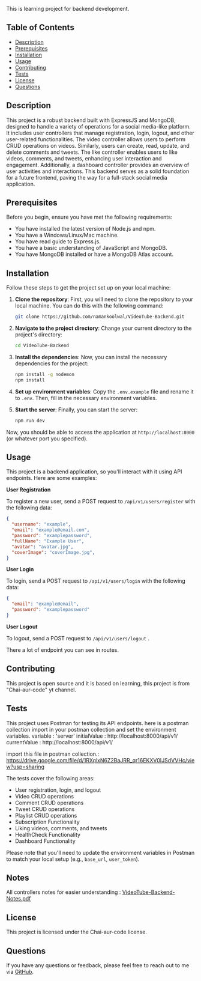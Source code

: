 This is learning project for backend development.

## Table of Contents

- [Description](#description)
- [Prerequisites](#prerequisites)
- [Installation](#installation)
- [Usage](#usage)
- [Contributing](#contributing)
- [Tests](#tests)
- [License](#license)
- [Questions](#questions)

## Description
This project is a robust backend built with ExpressJS and MongoDB, designed to handle a variety of operations for a social media-like platform. It includes user controllers that manage registration, login, logout, and other user-related functionalities. The video controller allows users to perform CRUD operations on videos. Similarly, users can create, read, update, and delete comments and tweets. The like controller enables users to like videos, comments, and tweets, enhancing user interaction and engagement. Additionally, a dashboard controller provides an overview of user activities and interactions. This backend serves as a solid foundation for a future frontend, paving the way for a full-stack social media application.

## Prerequisites

Before you begin, ensure you have met the following requirements:

- You have installed the latest version of Node.js and npm.
- You have a Windows/Linux/Mac machine.
- You have read guide to Express.js.
- You have a basic understanding of JavaScript and MongoDB.
- You have MongoDB installed or have a MongoDB Atlas account.


## Installation


Follow these steps to get the project set up on your local machine:

1. **Clone the repository**: First, you will need to clone the repository to your local machine. You can do this with the following command:

    ```bash
    git clone https://github.com/namankoolwal/VideoTube-Backend.git
    ```

2. **Navigate to the project directory**: Change your current directory to the project's directory:

    ```bash
    cd VideoTube-Backend
    ```

3. **Install the dependencies**: Now, you can install the necessary dependencies for the project:

    ```bash
    npm install -g nodemon
    npm install

    ```

4. **Set up environment variables**: Copy the `.env.example` file and rename it to `.env`. Then, fill in the necessary environment variables.

5. **Start the server**: Finally, you can start the server:

    ```bash
    npm run dev
    ```

Now, you should be able to access the application at `http://localhost:8000` (or whatever port you specified).


## Usage

This project is a backend application, so you'll interact with it using API endpoints. Here are some examples:

**User Registration**

To register a new user, send a POST request to `/api/v1/users/register` with the following data:

```json
{
  "username": "example",
  "email": "example@email.com",
  "password": "examplepassword",
  "fullName": "Example User",
  "avatar": "avatar.jpg",
  "coverImage": "coverImage.jpg",
}


```

**User Login**

To login, send a POST request to `/api/v1/users/login` with the following data:

```json
{
  "email": "example@email",
  "password": "examplepassword"
}
```

**User Logout**

To logout, send a POST request to `/api/v1/users/logout` .

There a lot of endpoint you can see in routes.


## Contributing
This project is open source and it is based on learning, this project is from "Chai-aur-code" yt channel.

## Tests
This project uses Postman for testing its API endpoints. 
here is a postman collection import in your postman collection and set the environment variables.
variable : 'server'  initialValue : http://localhost:8000/api/v1/  currentValue : http://localhost:8000/api/v1/

import this file in postman collection.: https://drive.google.com/file/d/1RXqlxN6Z2BaJRR_qr16EKXV0IJSdVVHc/view?usp=sharing

The tests cover the following areas:

- User registration, login, and logout
- Video CRUD operations
- Comment CRUD operations
- Tweet CRUD operations
- Playlist CRUD operations
- Subscription Functionality
- Liking videos, comments, and tweets
- HealthCheck Functionality
- Dashboard Functionality

Please note that you'll need to update the environment variables in Postman to match your local setup (e.g., `base_url`, `user_token`).

## Notes

All controllers notes for easier understanding : [VideoTube-Backend-Notes.pdf](https://github.com/user-attachments/files/15880427/VideoTube-Backend-Notes.pdf)


## License

This project is licensed under the Chai-aur-code license.

## Questions

If you have any questions or feedback, please feel free to reach out to me via [GitHub](https://github.com/namankoolwal).
